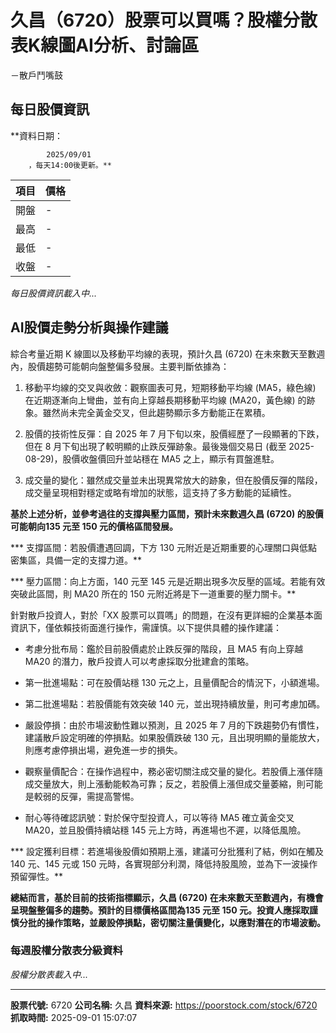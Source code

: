 # 久昌（6720）股票可以買嗎？股權分散表K線圖AI分析、討論區
－散戶鬥嘴鼓

## 每日股價資訊

**資料日期：
        
            2025/09/01
        ，每天14:00後更新。**

| 項目 | 價格 |
|------|------|
| 開盤 | - |
| 最高 | - |
| 最低 | - |
| 收盤 | - |

*每日股價資訊載入中...*

## AI股價走勢分析與操作建議

綜合考量近期 K 線圖以及移動平均線的表現，預計久昌 (6720) 在未來數天至數週內，股價趨勢可能朝向盤整偏多發展。主要判斷依據為：

1.  移動平均線的交叉與收斂：觀察圖表可見，短期移動平均線 (MA5，綠色線) 在近期逐漸向上彎曲，並有向上穿越長期移動平均線 (MA20，黃色線) 的跡象。雖然尚未完全黃金交叉，但此趨勢顯示多方動能正在累積。

2.  股價的技術性反彈：自 2025 年 7 月下旬以來，股價經歷了一段顯著的下跌，但在 8 月下旬出現了較明顯的止跌反彈跡象。最後幾個交易日 (截至 2025-08-29)，股價收盤價回升並站穩在 MA5 之上，顯示有買盤進駐。

3.  成交量的變化：雖然成交量並未出現異常放大的跡象，但在股價反彈的階段，成交量呈現相對穩定或略有增加的狀態，這支持了多方動能的延續性。

**基於上述分析，並參考過往的支撐與壓力區間，預計未來數週久昌 (6720) 的股價可能朝向135 元至 150 元的價格區間發展。**

***   支撐區間：若股價遭遇回調，下方 130 元附近是近期重要的心理關口與低點密集區，具備一定的支撐力道。**

***   壓力區間：向上方面，140 元至 145 元是近期出現多次反壓的區域。若能有效突破此區間，則 MA20 所在的 150 元附近將是下一道重要的壓力關卡。**

針對散戶投資人，對於「XX 股票可以買嗎」的問題，在沒有更詳細的企業基本面資訊下，僅依賴技術面進行操作，需謹慎。以下提供具體的操作建議：

*   考慮分批布局：鑑於目前股價處於止跌反彈的階段，且 MA5 有向上穿越 MA20 的潛力，散戶投資人可以考慮採取分批建倉的策略。

*   第一批進場點：可在股價站穩 130 元之上，且量價配合的情況下，小額進場。

*   第二批進場點：若股價能有效突破 140 元，並出現持續放量，則可考慮加碼。

*   嚴設停損：由於市場波動性難以預測，且 2025 年 7 月的下跌趨勢仍有慣性，建議散戶設定明確的停損點。如果股價跌破 130 元，且出現明顯的量能放大，則應考慮停損出場，避免進一步的損失。

*   觀察量價配合：在操作過程中，務必密切關注成交量的變化。若股價上漲伴隨成交量放大，則上漲動能較為可靠；反之，若股價上漲但成交量萎縮，則可能是較弱的反彈，需提高警惕。

*   耐心等待確認訊號：對於保守型投資人，可以等待 MA5 確立黃金交叉 MA20，並且股價持續站穩 145 元上方時，再進場也不遲，以降低風險。

***   設定獲利目標：若進場後股價如預期上漲，建議可分批獲利了結，例如在觸及 140 元、145 元或 150 元時，各實現部分利潤，降低持股風險，並為下一波操作預留彈性。**

**總結而言，基於目前的技術指標顯示，久昌 (6720) 在未來數天至數週內，有機會呈現盤整偏多的趨勢。預計的目標價格區間為135 元至 150 元。投資人應採取謹慎分批的操作策略，並嚴設停損點，密切關注量價變化，以應對潛在的市場波動。**

### 每週股權分散表分級資料

*股權分散表載入中...*

---

**股票代號:** 6720
**公司名稱:** 久昌
**資料來源:** https://poorstock.com/stock/6720
**抓取時間:** 2025-09-01 15:07:07